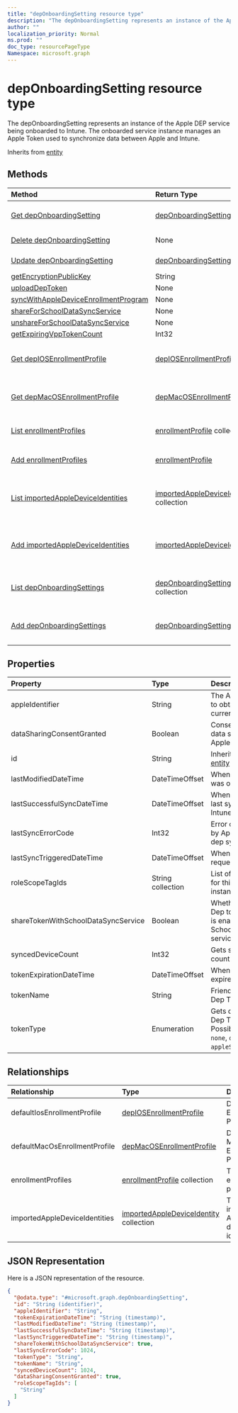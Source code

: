 ```yaml
---
title: "depOnboardingSetting resource type"
description: "The depOnboardingSetting represents an instance of the Apple DEP service being onboarded to Intune. The onboarded service instance manages an Apple Token used to synchronize data between Apple and Intune."
author: ""
localization_priority: Normal
ms.prod: ""
doc_type: resourcePageType
Namespace: microsoft.graph
---
```



# depOnboardingSetting resource type

The depOnboardingSetting represents an instance of the Apple DEP service being onboarded to Intune. The onboarded service instance manages an Apple Token used to synchronize data between Apple and Intune.


Inherits from [entity](../resources/entity.md)

## Methods
|Method|Return Type|Description|
|:---|:---|:---|
|[Get depOnboardingSetting](../api/deponboardingsetting-get.md)|[depOnboardingSetting](../resources/depOnboardingSetting.md)|Read properties and relationships of the [depOnboardingSetting](../resources/deponboardingsetting.md) object.|
|[Delete depOnboardingSetting](../api/deponboardingsetting-delete.md)|None|Deletes a [depOnboardingSetting](../resources/deponboardingsetting.md).|
|[Update depOnboardingSetting](../api/deponboardingsetting-update.md)|[depOnboardingSetting](../resources/depOnboardingSetting.md)|Update the properties of a [depOnboardingSetting](../resources/deponboardingsetting.md) object.|
|[getEncryptionPublicKey](../api/deponboardingsetting-getencryptionpublickey.md)|String||
|[uploadDepToken](../api/deponboardingsetting-uploaddeptoken.md)|None||
|[syncWithAppleDeviceEnrollmentProgram](../api/deponboardingsetting-syncwithappledeviceenrollmentprogram.md)|None||
|[shareForSchoolDataSyncService](../api/deponboardingsetting-shareforschooldatasyncservice.md)|None||
|[unshareForSchoolDataSyncService](../api/deponboardingsetting-unshareforschooldatasyncservice.md)|None||
|[getExpiringVppTokenCount](../api/deponboardingsetting-getexpiringvpptokencount.md)|Int32||
|[Get depIOSEnrollmentProfile](../api/depiosenrollmentprofile-get.md)|[depIOSEnrollmentProfile](../resources/depIOSEnrollmentProfile.md)|Read properties and relationships of the [depIOSEnrollmentProfile](../resources/depiosenrollmentprofile.md) object.|
|[Get depMacOSEnrollmentProfile](../api/depmacosenrollmentprofile-get.md)|[depMacOSEnrollmentProfile](../resources/depMacOSEnrollmentProfile.md)|Read properties and relationships of the [depMacOSEnrollmentProfile](../resources/depmacosenrollmentprofile.md) object.|
|[List enrollmentProfiles](../api/deponboardingsetting-list-enrollmentprofiles.md)|[enrollmentProfile](../resources/enrollmentProfile.md) collection|Get the enrollmentProfiles from the enrollmentProfiles navigation property.|
|[Add enrollmentProfiles](../api/deponboardingsetting-post-enrollmentprofiles.md)|[enrollmentProfile](../resources/enrollmentProfile.md)|Add enrollmentProfiles by posting to the enrollmentProfiles collection.|
|[List importedAppleDeviceIdentities](../api/deponboardingsetting-list-importedappledeviceidentities.md)|[importedAppleDeviceIdentity](../resources/importedAppleDeviceIdentity.md) collection|Get the importedAppleDeviceIdentities from the importedAppleDeviceIdentities navigation property.|
|[Add importedAppleDeviceIdentities](../api/deponboardingsetting-post-importedappledeviceidentities.md)|[importedAppleDeviceIdentity](../resources/importedAppleDeviceIdentity.md)|Add importedAppleDeviceIdentities by posting to the importedAppleDeviceIdentities collection.|
|[List depOnboardingSettings](../api/intune-devices-devicemanagement-list-deponboardingsettings.md)|[depOnboardingSetting](../resources/depOnboardingSetting.md) collection|Get the depOnboardingSettings from the depOnboardingSettings navigation property.|
|[Add depOnboardingSettings](../api/intune-devices-devicemanagement-post-deponboardingsettings.md)|[depOnboardingSetting](../resources/depOnboardingSetting.md)|Add depOnboardingSettings by posting to the depOnboardingSettings collection.|

## Properties
|Property|Type|Description|
|:---|:---|:---|
|appleIdentifier|String|The Apple ID used to obtain the current token.|
|dataSharingConsentGranted|Boolean|Consent granted for data sharing with Apple Dep Service|
|id|String| Inherited from [entity](../resources/entity.md)|
|lastModifiedDateTime|DateTimeOffset|When the service was onboarded.|
|lastSuccessfulSyncDateTime|DateTimeOffset|When the service last syned with Intune|
|lastSyncErrorCode|Int32|Error code reported by Apple during last dep sync.|
|lastSyncTriggeredDateTime|DateTimeOffset|When Intune last requested a sync.|
|roleScopeTagIds|String collection|List of Scope Tags for this Entity instance.|
|shareTokenWithSchoolDataSyncService|Boolean|Whether or not the Dep token sharing is enabled with the School Data Sync service.|
|syncedDeviceCount|Int32|Gets synced device count|
|tokenExpirationDateTime|DateTimeOffset|When the token will expire.|
|tokenName|String|Friendly Name for Dep Token|
|tokenType|Enumeration|Gets or sets the Dep Token Type. Possible values are: `none`, `dep`, `appleSchoolManager`.|

## Relationships
|Relationship|Type|Description|
|:---|:---|:---|
|defaultIosEnrollmentProfile|[depIOSEnrollmentProfile](../resources/depIOSEnrollmentProfile.md)|Default iOS Enrollment Profile|
|defaultMacOsEnrollmentProfile|[depMacOSEnrollmentProfile](../resources/depMacOSEnrollmentProfile.md)|Default MacOs Enrollment Profile|
|enrollmentProfiles|[enrollmentProfile](../resources/enrollmentProfile.md) collection|The enrollment profiles.|
|importedAppleDeviceIdentities|[importedAppleDeviceIdentity](../resources/importedAppleDeviceIdentity.md) collection|The imported Apple device identities.|

## JSON Representation
Here is a JSON representation of the resource.
<!-- {
  "blockType": "resource",
  "keyProperty": "id",
  "@odata.type": "microsoft.graph.depOnboardingSetting",
  "baseType": "microsoft.graph.entity",
  "openType": false
}
-->
``` json
{
  "@odata.type": "#microsoft.graph.depOnboardingSetting",
  "id": "String (identifier)",
  "appleIdentifier": "String",
  "tokenExpirationDateTime": "String (timestamp)",
  "lastModifiedDateTime": "String (timestamp)",
  "lastSuccessfulSyncDateTime": "String (timestamp)",
  "lastSyncTriggeredDateTime": "String (timestamp)",
  "shareTokenWithSchoolDataSyncService": true,
  "lastSyncErrorCode": 1024,
  "tokenType": "String",
  "tokenName": "String",
  "syncedDeviceCount": 1024,
  "dataSharingConsentGranted": true,
  "roleScopeTagIds": [
    "String"
  ]
}
```

